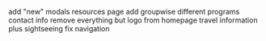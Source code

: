 add "new" modals
resources page
add groupwise different programs
contact info
remove everything but logo from homepage
travel information plus sightseeing
fix navigation